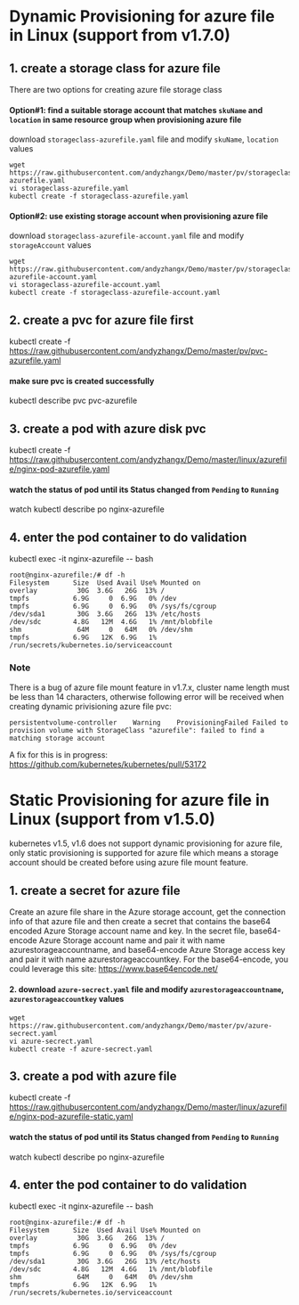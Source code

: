 # Dynamic Provisioning for azure file in Linux (support from v1.7.0)
## 1. create a storage class for azure file
There are two options for creating azure file storage class
#### Option#1: find a suitable storage account that matches ```skuName``` and ```location``` in same resource group when provisioning azure file
download `storageclass-azurefile.yaml` file and modify `skuName`, `location` values
```
wget https://raw.githubusercontent.com/andyzhangx/Demo/master/pv/storageclass-azurefile.yaml
vi storageclass-azurefile.yaml
kubectl create -f storageclass-azurefile.yaml
```

#### Option#2: use existing storage account when provisioning azure file
download `storageclass-azurefile-account.yaml` file and modify `storageAccount` values
```
wget https://raw.githubusercontent.com/andyzhangx/Demo/master/pv/storageclass-azurefile-account.yaml
vi storageclass-azurefile-account.yaml
kubectl create -f storageclass-azurefile-account.yaml
```

## 2. create a pvc for azure file first
kubectl create -f https://raw.githubusercontent.com/andyzhangx/Demo/master/pv/pvc-azurefile.yaml
#### make sure pvc is created successfully
kubectl describe pvc pvc-azurefile

## 3. create a pod with azure disk pvc
kubectl create -f https://raw.githubusercontent.com/andyzhangx/Demo/master/linux/azurefile/nginx-pod-azurefile.yaml
#### watch the status of pod until its Status changed from `Pending` to `Running`
watch kubectl describe po nginx-azurefile

## 4. enter the pod container to do validation
kubectl exec -it nginx-azurefile -- bash

```
root@nginx-azurefile:/# df -h
Filesystem      Size  Used Avail Use% Mounted on
overlay          30G  3.6G   26G  13% /
tmpfs           6.9G     0  6.9G   0% /dev
tmpfs           6.9G     0  6.9G   0% /sys/fs/cgroup
/dev/sda1        30G  3.6G   26G  13% /etc/hosts
/dev/sdc        4.8G   12M  4.6G   1% /mnt/blobfile
shm              64M     0   64M   0% /dev/shm
tmpfs           6.9G   12K  6.9G   1% /run/secrets/kubernetes.io/serviceaccount
```
### Note
There is a bug of azure file mount feature in v1.7.x, cluster name length must be less than 14 characters, otherwise following error will be received when creating dynamic privisioning azure file pvc:
```
persistentvolume-controller    Warning    ProvisioningFailed Failed to provision volume with StorageClass "azurefile": failed to find a matching storage account
```
A fix for this is in progress: https://github.com/kubernetes/kubernetes/pull/53172


# Static Provisioning for azure file in Linux (support from v1.5.0)
kubernetes v1.5, v1.6 does not support dynamic provisioning for azure file, only static provisioning is supported for azure file which means a storage account should be created before using azure file mount feature.

## 1. create a secret for azure file
Create an azure file share in the Azure storage account, get the connection info of that azure file and then create a secret that contains the base64 encoded Azure Storage account name and key. In the secret file, base64-encode Azure Storage account name and pair it with name azurestorageaccountname, and base64-encode Azure Storage access key and pair it with name azurestorageaccountkey. For the base64-encode, you could leverage this site: https://www.base64encode.net/

#### 2. download `azure-secrect.yaml` file and modify `azurestorageaccountname`, `azurestorageaccountkey` values
```
wget https://raw.githubusercontent.com/andyzhangx/Demo/master/pv/azure-secrect.yaml
vi azure-secrect.yaml
kubectl create -f azure-secrect.yaml
```

## 3. create a pod with azure file
kubectl create -f https://raw.githubusercontent.com/andyzhangx/Demo/master/linux/azurefile/nginx-pod-azurefile-static.yaml
#### watch the status of pod until its Status changed from `Pending` to `Running`
watch kubectl describe po nginx-azurefile

## 4. enter the pod container to do validation
kubectl exec -it nginx-azurefile -- bash

```
root@nginx-azurefile:/# df -h
Filesystem      Size  Used Avail Use% Mounted on
overlay          30G  3.6G   26G  13% /
tmpfs           6.9G     0  6.9G   0% /dev
tmpfs           6.9G     0  6.9G   0% /sys/fs/cgroup
/dev/sda1        30G  3.6G   26G  13% /etc/hosts
/dev/sdc        4.8G   12M  4.6G   1% /mnt/blobfile
shm              64M     0   64M   0% /dev/shm
tmpfs           6.9G   12K  6.9G   1% /run/secrets/kubernetes.io/serviceaccount
```
